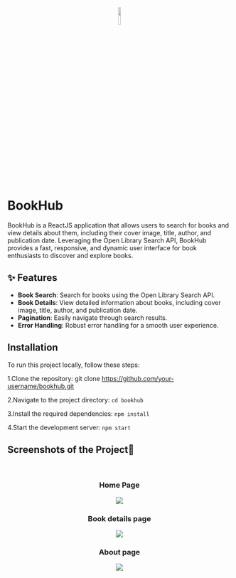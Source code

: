 <div align='center'><img style="width:10%" src='https://github.com/imsanthosh7/BookHub/assets/154437536/b03e23b9-82f3-4897-8ade-ef0a36e6322f'/></div>

# BookHub 

BookHub is a ReactJS application that allows users to search for books and view details about them, including their cover image, title, author, and publication date. Leveraging the Open Library Search API, BookHub provides a fast, responsive, and dynamic user interface for book enthusiasts to discover and explore books.


## ✨ Features
* __Book Search__: Search for books using the Open Library Search API.
* __Book Details__: View detailed information about books, including cover image, title, author, and publication date.
* __Pagination__: Easily navigate through search results.
* __Error Handling__: Robust error handling for a smooth user experience.
## Installation
To run this project locally, follow these steps:

1.Clone the repository:
git clone https://github.com/your-username/bookhub.git

2.Navigate to the project directory:
`cd bookhub`

3.Install the required dependencies:
`npm install`

4.Start the development server:
`npm start`

<h2>Screenshots of the Project📸</h2>
<br>
<h3 align='center'>Home Page</h3>
<div align='center'>
<img src='https://github.com/imsanthosh7/BookHub/assets/154437536/360c802c-432b-4585-acfa-c818720ad560'/>
</div> 
<h3 align='center'>Book details page</h3>
<div align='center'>
<img src='https://github.com/imsanthosh7/BookHub/assets/154437536/7eece6df-18eb-496c-bb23-97a836f5295d'/>
</div> 
<h3 align='center'>About page</h3>
<div align='center'>
<img src='https://github.com/imsanthosh7/BookHub/assets/154437536/d57c52e9-228e-44ba-ba53-0711cfc354db'/>
</div> 
